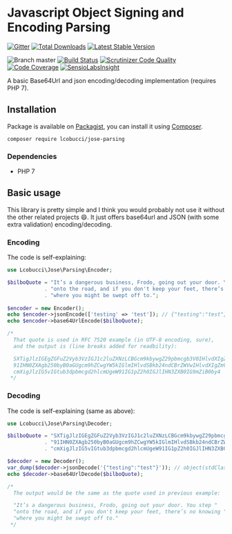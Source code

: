 # Javascript Object Signing and Encoding Parsing
[![Gitter](https://img.shields.io/badge/GITTER-JOIN%20CHAT%20%E2%86%92-brightgreen.svg?style=flat-square)](https://gitter.im/lcobucci/jose-parsing?utm_source=badge&utm_medium=badge&utm_campaign=pr-badge&utm_content=badge)
[![Total Downloads](https://img.shields.io/packagist/dt/lcobucci/jose-parsing.svg?style=flat-square)](https://packagist.org/packages/lcobucci/jose-parsing)
[![Latest Stable Version](https://img.shields.io/packagist/v/lcobucci/jose-parsing.svg?style=flat-square)](https://packagist.org/packages/lcobucci/jose-parsing)

![Branch master](https://img.shields.io/badge/branch-master-brightgreen.svg?style=flat-square)
[![Build Status](https://img.shields.io/travis/lcobucci/jose-parsing/master.svg?style=flat-square)](http://travis-ci.org/#!/lcobucci/jose-parsing)
[![Scrutinizer Code Quality](https://img.shields.io/scrutinizer/g/lcobucci/jose-parsing/master.svg?style=flat-square)](https://scrutinizer-ci.com/g/lcobucci/jose-parsing/?branch=master)
[![Code Coverage](https://img.shields.io/scrutinizer/coverage/g/lcobucci/jose-parsing/master.svg?style=flat-square)](https://scrutinizer-ci.com/g/lcobucci/jose-parsing/?branch=master)
[![SensioLabsInsight](https://insight.sensiolabs.com/projects/ff4b3454-77ae-4882-8955-0c55c5ce5c68/mini.png)](https://insight.sensiolabs.com/projects/ff4b3454-77ae-4882-8955-0c55c5ce5c68)

A basic Base64Url and json encoding/decoding implementation (requires PHP 7).

## Installation

Package is available on [Packagist](http://packagist.org/packages/lcobucci/jose-parsing),
you can install it using [Composer](http://getcomposer.org).

```shell
composer require lcobucci/jose-parsing
```

### Dependencies

- PHP 7

## Basic usage

This library is pretty simple and I think you would probably not use it without the other related projects :smile:.
It just offers base64url and JSON (with some extra validation) encoding/decoding.

### Encoding

The code is self-explaining:

```php
use Lcobucci\Jose\Parsing\Encoder;

$bilboQuote = "It’s a dangerous business, Frodo, going out your door. You step "
            . "onto the road, and if you don't keep your feet, there’s no knowing "
            . "where you might be swept off to.";
            
$encoder = new Encoder();
echo $encoder->jsonEncode(['testing' => 'test']); // {"testing":"test"}
echo $encoder->base64UrlEncode($bilboQuote);

/*
  That quote is used in RFC 7520 example (in UTF-8 encoding, sure),
  and the output is (line breaks added for readbility):

  SXTigJlzIGEgZGFuZ2Vyb3VzIGJ1c2luZXNzLCBGcm9kbywgZ29pbmcgb3V0IHlvdXIgZG9vci4gWW
  91IHN0ZXAgb250byB0aGUgcm9hZCwgYW5kIGlmIHlvdSBkb24ndCBrZWVwIHlvdXIgZmVldCwgdGhl
  cmXigJlzIG5vIGtub3dpbmcgd2hlcmUgeW91IG1pZ2h0IGJlIHN3ZXB0IG9mZiB0by4
 */ 
```

### Decoding

The code is self-explaining (same as above):

```php
use Lcobucci\Jose\Parsing\Decoder;

$bilboQuote = "SXTigJlzIGEgZGFuZ2Vyb3VzIGJ1c2luZXNzLCBGcm9kbywgZ29pbmcgb3V0IHlvdXIgZG9vci4gWW"
            . "91IHN0ZXAgb250byB0aGUgcm9hZCwgYW5kIGlmIHlvdSBkb24ndCBrZWVwIHlvdXIgZmVldCwgdGhl"
            . "cmXigJlzIG5vIGtub3dpbmcgd2hlcmUgeW91IG1pZ2h0IGJlIHN3ZXB0IG9mZiB0by4";

$decoder = new Decoder();
var_dump($decoder->jsonDecode('{"testing":"test"}')); // object(stdClass)#1 (1) { ["testing"] => string(4) "test" }
echo $decoder->base64UrlDecode($bilboQuote);

/*
  The output would be the same as the quote used in previous example:

  "It’s a dangerous business, Frodo, going out your door. You step " 
  "onto the road, and if you don't keep your feet, there’s no knowing " 
  "where you might be swept off to."
 */ 
```
